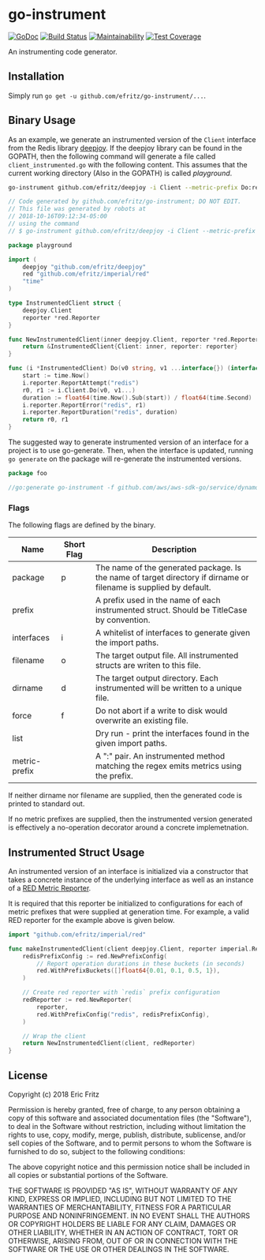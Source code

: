 # go-instrument

[![GoDoc](https://godoc.org/github.com/efritz/go-instrument?status.svg)](https://godoc.org/github.com/efritz/go-instrument)
[![Build Status](https://secure.travis-ci.org/efritz/go-instrument.png)](http://travis-ci.org/efritz/go-instrument)
[![Maintainability](https://api.codeclimate.com/v1/badges/2c875fc6956f08800c99/maintainability)](https://codeclimate.com/github/efritz/go-instrument/maintainability)
[![Test Coverage](https://api.codeclimate.com/v1/badges/2c875fc6956f08800c99/test_coverage)](https://codeclimate.com/github/efritz/go-instrument/test_coverage)

An instrumenting code generator.

## Installation

Simply run `go get -u github.com/efritz/go-instrument/...`.

## Binary Usage

As an example, we generate an instrumented version of the `Client` interface from the
Redis library [deepjoy](https://github.com/efritz/deepjoy). If the deepjoy library can
be found in the GOPATH, then the following command will generate a file called
`client_instrumented.go` with the following content. This assumes that the current
working directory (Also in the GOPATH) is called *playground*.

```bash
go-instrument github.com/efritz/deepjoy -i Client --metric-prefix Do:redis
```

```go
// Code generated by github.com/efritz/go-instrument; DO NOT EDIT.
// This file was generated by robots at
// 2018-10-16T09:12:34-05:00
// using the command
// $ go-instrument github.com/efritz/deepjoy -i Client --metric-prefix Do:redis

package playground

import (
	deepjoy "github.com/efritz/deepjoy"
	red "github.com/efritz/imperial/red"
	"time"
)

type InstrumentedClient struct {
	deepjoy.Client
	reporter *red.Reporter
}

func NewInstrumentedClient(inner deepjoy.Client, reporter *red.Reporter) *InstrumentedClient {
	return &InstrumentedClient{Client: inner, reporter: reporter}
}

func (i *InstrumentedClient) Do(v0 string, v1 ...interface{}) (interface{}, error) {
	start := time.Now()
	i.reporter.ReportAttempt("redis")
	r0, r1 := i.Client.Do(v0, v1...)
	duration := float64(time.Now().Sub(start)) / float64(time.Second)
	i.reporter.ReportError("redis", r1)
	i.reporter.ReportDuration("redis", duration)
	return r0, r1
}
```

The suggested way to generate instrumented version of an interface for a project is to
use go-generate. Then, when the interface is updated, running `go generate` on the
package will re-generate the instrumented versions.

```go
package foo

//go:generate go-instrument -f github.com/aws/aws-sdk-go/service/dynamodb/dynamodbiface --metric-prefix '.*:dynamodb'
```

### Flags

The following flags are defined by the binary.

| Name          | Short Flag | Description  |
| ------------- | ---------- | ------------ |
| package       | p          | The name of the generated package. Is the name of target directory if dirname or filename is supplied by default. |
| prefix        |            | A prefix used in the name of each instrumented struct. Should be TitleCase by convention. |
| interfaces    | i          | A whitelist of interfaces to generate given the import paths. |
| filename      | o          | The target output file. All instrumented structs are writen to this file. |
| dirname       | d          | The target output directory. Each instrumented will be written to a unique file. |
| force         | f          | Do not abort if a write to disk would overwrite an existing file. |
| list          |            | Dry run - print the interfaces found in the given import paths. |
| metric-prefix |            | A "<regex>:<prefix>" pair. An instrumented method matching the regex emits metrics using the prefix. |

If neither dirname nor filename are supplied, then the generated code is printed to standard out.

If no metric prefixes are supplied, then the instrumented version generated is
effectively a no-operation decorator around a concrete implemetnation.

## Instrumented Struct Usage

An instrumented version of an interface is initialized via a constructor that
takes a concrete instance of the underlying interface as well as an instance of
a [RED Metric Reporter](https://github.com/efritz/imperial/tree/master/red).

It is required that this reporter be initialized to configurations for each of
metric prefixes that were supplied at generation time. For example, a valid RED
reporter for the example above is given below.

```go
import "github.com/efritz/imperial/red"

func makeInstrumentedClient(client deepjoy.Client, reporter imperial.Reporter) {
    redisPrefixConfig := red.NewPrefixConfig(
        // Report operation durations in these buckets (in seconds)
        red.WithPrefixBuckets([]float64{0.01, 0.1, 0.5, 1}),
    )

    // Create red reporter with `redis` prefix configuration
    redReporter := red.NewReporter(
        reporter,
        red.WithPrefixConfig("redis", redisPrefixConfig),
    )

    // Wrap the client
    return NewInstrumentedClient(client, redReporter)
}
```

## License

Copyright (c) 2018 Eric Fritz

Permission is hereby granted, free of charge, to any person obtaining a copy
of this software and associated documentation files (the "Software"), to deal
in the Software without restriction, including without limitation the rights
to use, copy, modify, merge, publish, distribute, sublicense, and/or sell
copies of the Software, and to permit persons to whom the Software is
furnished to do so, subject to the following conditions:

The above copyright notice and this permission notice shall be included in
all copies or substantial portions of the Software.

THE SOFTWARE IS PROVIDED "AS IS", WITHOUT WARRANTY OF ANY KIND, EXPRESS OR
IMPLIED, INCLUDING BUT NOT LIMITED TO THE WARRANTIES OF MERCHANTABILITY,
FITNESS FOR A PARTICULAR PURPOSE AND NONINFRINGEMENT. IN NO EVENT SHALL THE
AUTHORS OR COPYRIGHT HOLDERS BE LIABLE FOR ANY CLAIM, DAMAGES OR OTHER
LIABILITY, WHETHER IN AN ACTION OF CONTRACT, TORT OR OTHERWISE, ARISING FROM,
OUT OF OR IN CONNECTION WITH THE SOFTWARE OR THE USE OR OTHER DEALINGS IN
THE SOFTWARE.
